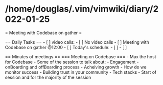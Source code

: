# /home/douglas/.vim/vimwiki/diary/2022-01-25

= Meeting with Codebase on gather =

== Daily Tasks ==
    - [ ] video calls:
        - [ ] No video calls
        - [ ] Meeting with Codebase on gather @12:00
    - [ ] Today's schedule:
        - [ ]
    - [ ]

== Minutes of meetings ==
        === Meeting on Codebase ===
        - Max the host for Codebase
        - Some of the session to talk about:
                - Engagement
                - onBoarding and offBoarding process
                - Acheiving growth
                - How do we monitor success
                - Building trust in your community
                - Tech stacks
        - Start of session and for the majority of the session

